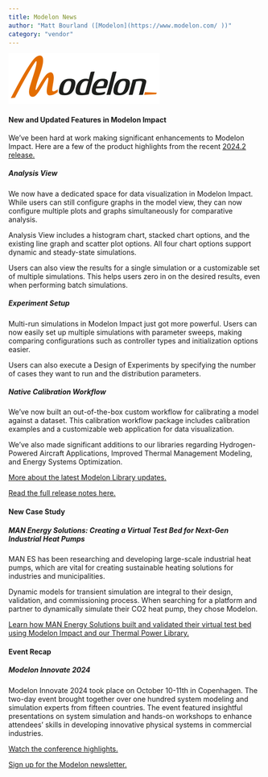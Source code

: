 ```yaml
---
title: Modelon News
author: "Matt Bourland ([Modelon](https://www.modelon.com/ ))"
category: "vendor"
---
```


![Modelon](Modelon_Flat_RGB_300.png)

#### New and Updated Features in Modelon Impact

We’ve been hard at work making significant enhancements to Modelon Impact. Here are a few of the product highlights from the recent [2024.2 release.](https://modelon.com/blog/2024-2-release/)

##### Analysis View

We now have a dedicated space for data visualization in Modelon Impact. While users can still configure graphs in the model view, they can now configure multiple plots and graphs simultaneously for comparative analysis. 

Analysis View includes a histogram chart, stacked chart options, and the existing line graph and scatter plot options. All four chart options support dynamic and steady-state simulations. 

Users can also view the results for a single simulation or a customizable set of multiple simulations. This helps users zero in on the desired results, even when performing batch simulations.

##### Experiment Setup

Multi-run simulations in Modelon Impact just got more powerful. Users can now easily set up multiple simulations with parameter sweeps, making comparing configurations such as controller types and initialization options easier. 

Users can also execute a Design of Experiments by specifying the number of cases they want to run and the distribution parameters.

##### Native Calibration Workflow

We’ve now built an out-of-the-box custom workflow for calibrating a model against a dataset. This calibration workflow package includes calibration examples and a customizable web application for data visualization. 

We’ve also made significant additions to our libraries regarding Hydrogen-Powered Aircraft Applications, Improved Thermal Management Modeling, and Energy Systems Optimization.

[More about the latest Modelon Library updates.](https://modelon.com/blog/2024-2-release/)

[Read the full release notes here.](https://help.modelon.com/latest/release_notes/latest/)

#### New Case Study

##### MAN Energy Solutions: Creating a Virtual Test Bed for Next-Gen Industrial Heat Pumps

MAN ES has been researching and developing large-scale industrial heat pumps, which are vital for creating sustainable heating solutions for industries and municipalities. 

Dynamic models for transient simulation are integral to their design, validation, and commissioning process. When searching for a platform and partner to dynamically simulate their CO2 heat pump, they chose Modelon. 

[Learn how MAN Energy Solutions built and validated their virtual test bed using Modelon Impact and our Thermal Power Library.](https://modelon.com/support/creating-a-virtual-test-bed-for-next-gen-industrial-heat-pumps/)

#### Event Recap

##### Modelon Innovate 2024

Modelon Innovate 2024 took place on October 10-11th in Copenhagen. The two-day event brought together over one hundred system modeling and simulation experts from fifteen countries. The event featured insightful presentations on system simulation and hands-on workshops to enhance attendees’ skills in developing innovative physical systems in commercial industries. 

[Watch the conference highlights.](https://www.youtube.com/watch?v=nGsOfByYZ1Q)

[Sign up for the Modelon newsletter.](https://modelon.com/news-blog/)
